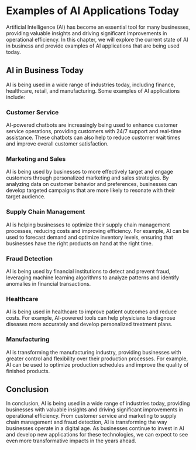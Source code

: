 Examples of AI Applications Today
=============================================================================

Artificial Intelligence (AI) has become an essential tool for many businesses, providing valuable insights and driving significant improvements in operational efficiency. In this chapter, we will explore the current state of AI in business and provide examples of AI applications that are being used today.

AI in Business Today
--------------------

AI is being used in a wide range of industries today, including finance, healthcare, retail, and manufacturing. Some examples of AI applications include:

### Customer Service

AI-powered chatbots are increasingly being used to enhance customer service operations, providing customers with 24/7 support and real-time assistance. These chatbots can also help to reduce customer wait times and improve overall customer satisfaction.

### Marketing and Sales

AI is being used by businesses to more effectively target and engage customers through personalized marketing and sales strategies. By analyzing data on customer behavior and preferences, businesses can develop targeted campaigns that are more likely to resonate with their target audience.

### Supply Chain Management

AI is helping businesses to optimize their supply chain management processes, reducing costs and improving efficiency. For example, AI can be used to forecast demand and optimize inventory levels, ensuring that businesses have the right products on hand at the right time.

### Fraud Detection

AI is being used by financial institutions to detect and prevent fraud, leveraging machine learning algorithms to analyze patterns and identify anomalies in financial transactions.

### Healthcare

AI is being used in healthcare to improve patient outcomes and reduce costs. For example, AI-powered tools can help physicians to diagnose diseases more accurately and develop personalized treatment plans.

### Manufacturing

AI is transforming the manufacturing industry, providing businesses with greater control and flexibility over their production processes. For example, AI can be used to optimize production schedules and improve the quality of finished products.

Conclusion
----------

In conclusion, AI is being used in a wide range of industries today, providing businesses with valuable insights and driving significant improvements in operational efficiency. From customer service and marketing to supply chain management and fraud detection, AI is transforming the way businesses operate in a digital age. As businesses continue to invest in AI and develop new applications for these technologies, we can expect to see even more transformative impacts in the years ahead.
